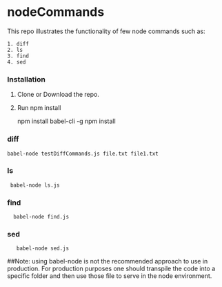 # nodeCommands

This repo illustrates the functionality of few node commands such as:
 
    1. diff
    2. ls
    3. find
    4. sed

### Installation
1. Clone or Download the repo. 
2. Run npm install 
    
    
    npm install babel-cli -g 
    npm install 
    

### diff 

    babel-node testDiffCommands.js file.txt file1.txt 

    
### ls

     babel-node ls.js 
     
           
### find

      babel-node find.js 
      
### sed
       babel-node sed.js 
  



##Note:
using babel-node is not the recommended approach to use in production. For production purposes one should transpile the code into a specific folder and then use those file to serve in the node environment.

